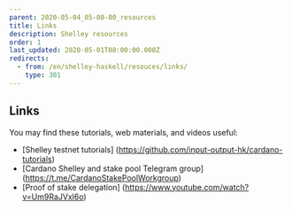 ```yaml
---
parent: 2020-05-04_05-00-00_resources
title: Links
description: Shelley resources
order: 1
last_updated: 2020-05-01T08:00:00.000Z
redirects:
  - from: /en/shelley-haskell/resouces/links/
    type: 301
---
```

## Links
You may find these tutorials, web materials, and videos useful:
* [Shelley testnet tutorials] (https://github.com/input-output-hk/cardano-tutorials)
* [Cardano Shelley and stake pool Telegram group] (https://t.me/CardanoStakePoolWorkgroup)
* [Proof of stake delegation] (https://www.youtube.com/watch?v=Um9RaJVxl6o)

